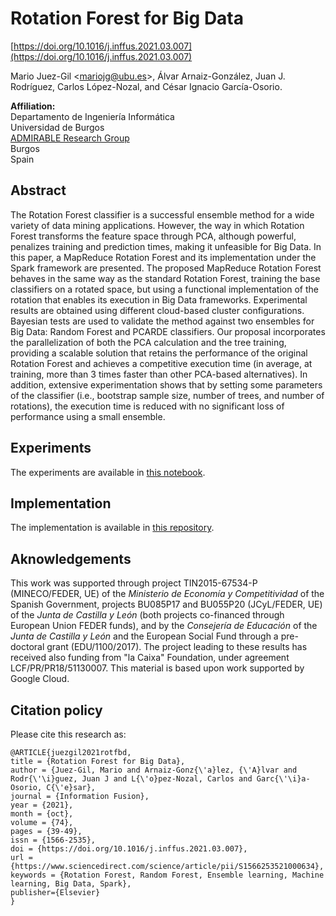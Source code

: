 # Rotation Forest for Big Data

[https://doi.org/10.1016/j.inffus.2021.03.007](https://doi.org/10.1016/j.inffus.2021.03.007)

Mario Juez-Gil <<mariojg@ubu.es>>, Álvar Arnaiz-González, Juan J. Rodríguez, Carlos López-Nozal, and César Ignacio García-Osorio.

**Affiliation:**\
Departamento de Ingeniería Informática\
Universidad de Burgos\
[ADMIRABLE Research Group](http://admirable-ubu.es/)\
Burgos\
Spain

## Abstract

The Rotation Forest classifier is a successful ensemble method for a wide variety of data mining applications. However, the way in which Rotation Forest transforms the feature space through PCA, although powerful, penalizes training and prediction times, making it unfeasible for Big Data. In this paper, a MapReduce Rotation Forest and its implementation under the Spark framework are presented. The proposed MapReduce Rotation Forest behaves in the same way as the standard Rotation Forest, training the base classifiers on a rotated space, but using a functional implementation of the rotation that enables its execution in Big Data frameworks. Experimental results are obtained using different cloud-based cluster configurations. 
Bayesian tests are used to validate the method against two ensembles for Big Data: Random Forest and PCARDE classifiers. Our proposal incorporates the parallelization of both the PCA calculation and the tree training, providing a scalable solution that retains the performance of the original Rotation Forest and achieves a competitive execution time (in average, at training, more than 3 times faster than other PCA-based alternatives). In addition, extensive experimentation shows that by setting some parameters of the classifier (i.e., bootstrap sample size, number of trees, and number of rotations), the execution time is reduced with no significant loss of performance using a small ensemble.

## Experiments

The experiments are available in [this notebook](experiments.ipynb).

## Implementation

The implementation is available in [this repository](https://github.com/mjuez/rotation-forest-bd).

## Aknowledgements

This work was supported through project TIN2015-67534-P (MINECO/FEDER, UE) of the *Ministerio de Economía y Competitividad* of the Spanish Government, projects BU085P17 and BU055P20 (JCyL/FEDER, UE) of the *Junta de Castilla y León* (both projects co-financed through European Union FEDER funds), and by the *Consejería de Educación* of the *Junta de Castilla y León* and the European Social Fund through a pre-doctoral grant (EDU/1100/2017). The project leading to these results has received also funding from "la Caixa" Foundation, under agreement LCF/PR/PR18/51130007. This material is based upon work supported by Google Cloud.

## Citation policy

Please cite this research as:

```
@ARTICLE{juezgil2021rotfbd,
title = {Rotation Forest for Big Data},
author = {Juez-Gil, Mario and Arnaiz-Gonz{\'a}lez, {\'A}lvar and Rodr{\'\i}guez, Juan J and L{\'o}pez-Nozal, Carlos and Garc{\'\i}a-Osorio, C{\'e}sar},
journal = {Information Fusion},
year = {2021},
month = {oct},
volume = {74},
pages = {39-49},
issn = {1566-2535},
doi = {https://doi.org/10.1016/j.inffus.2021.03.007},
url = {https://www.sciencedirect.com/science/article/pii/S1566253521000634},
keywords = {Rotation Forest, Random Forest, Ensemble learning, Machine learning, Big Data, Spark},
publisher={Elsevier}
}
```
